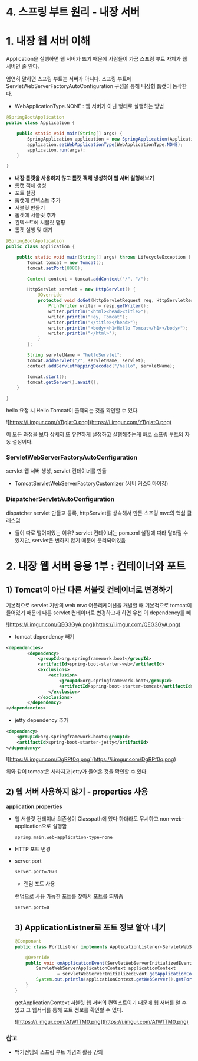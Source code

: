 # 4. 스프링 부트 원리 - 내장 서버

# 1. 내장 웹 서버 이해

Application을 실행하면 웹 서버가 뜨기 때문에 사람들이 가끔 스프링 부트 자체가 웹 서버인 줄 안다.

엄연히 말하면 스프링 부트는 서버가 아니다. 스프링 부트에 ServletWebServerFactoryAutoConfiguration 구성을 통해 내장형 톰캣이 동작한다.

- WebApplicationType.NONE : 웹 서버가 아닌 형태로 실행하는 방법

```java
@SpringBootApplication
public class Application {

    public static void main(String[] args) {
        SpringApplication application = new SpringApplication(Application.class);
        application.setWebApplicationType(WebApplicationType.NONE);
        application.run(args);
    }

}
```

- **내장 톰캣을 사용하지 않고 톰캣 객체 생성하여 웹 서버 실행해보기**
- 톰캣 객체 생성
- 포트 설정
- 톰캣에 컨텍스트 추가
- 서블릿 만들기
- 톰캣에 서블릿 추가
- 컨텍스트에 서블릿 맵핑
- 톰캣 실행 및 대기

```java
@SpringBootApplication
public class Application {

    public static void main(String[] args) throws LifecycleException {
        Tomcat tomcat = new Tomcat();
        tomcat.setPort(8080);

        Context context = tomcat.addContext("/", "/");

        HttpServlet servlet = new HttpServlet() {
            @Override
            protected void doGet(HttpServletRequest req, HttpServletResponse resp) throws ServletException, IOException {
                PrintWriter writer = resp.getWriter();
                writer.println("<html><head><title>");
                writer.println("Hey, Tomcat");
                writer.println("</title></head>");
                writer.println("<body><h1>Hello Tomcat</h1></body>");
                writer.println("</html>");
            }
        };

        String servletName = "helloServlet";
        tomcat.addServlet("/", servletName, servlet);
        context.addServletMappingDecoded("/hello", servletName);

        tomcat.start();
        tomcat.getServer().await();
    }

}
```

hello 요청 시 Hello Tomcat이 출력되는 것을 확인할 수 있다.

![https://i.imgur.com/YBgjatO.png](https://i.imgur.com/YBgjatO.png)

이 모든 과정을 보다 상세히 또 유연하게 설정하고 실행해주는게 바로 스프링 부트의 자동 설정이다.

### **ServletWebServerFactoryAutoConfiguration**

servlet 웹 서버 생성, servlet 컨테이너를 만듦

- TomcatServletWebServerFactoryCustomizer (서버 커스터마이징)

### **DispatcherServletAutoConfiguration**

dispatcher servlet 만들고 등록, httpServlet를 상속해서 만든 스프링 mvc의 핵심 클래스임

- 둘이 따로 떨어져있는 이유? servlet 컨테이너는 pom.xml 설정에 따라 달라질 수 있지만, servlet은 변하지 않기 때문에 분리되어있음

# 2. 내장 웹 서버 응용 1부 : 컨테이너와 포트

## 1) Tomcat이 아닌 다른 서블릿 컨테이너로 변경하기

기본적으로 servlet 기반의 web mvc 어플리케이션을 개발할 때 기본적으로 tomcat이 들어있기 때문에 다른 servlet 컨테이너로 변경하고자 하면 우선 이 dependency를 빼

![https://i.imgur.com/QEG3GyA.png](https://i.imgur.com/QEG3GyA.png)

- tomcat dependency 빼기

```xml
<dependencies>
		<dependency>
		    <groupId>org.springframework.boot</groupId>
		    <artifactId>spring-boot-starter-web</artifactId>
		    <exclusions>
		        <exclusion>
		            <groupId>org.springframework.boot</groupId>
		            <artifactId>spring-boot-starter-tomcat</artifactId>
		        </exclusion>
		    </exclusions>
		</dependency>
</dependencies>
```

- jetty dependency 추가

```xml
<dependency>
    <groupId>org.springframework.boot</groupId>
    <artifactId>spring-boot-starter-jetty</artifactId>
</dependency>
```

![https://i.imgur.com/DgRPf0q.png](https://i.imgur.com/DgRPf0q.png)

위와 같이 tomcat은 사라지고 jetty가 들어온 것을 확인할 수 있다.

## 2) 웹 서버 사용하지 않기 - properties 사용

**application.properties**

- 웹 서블릿 컨테이너 의존성이 Classpath에 있다 하더라도 무시하고 non-web-application으로 실행함

    ```xml
    spring.main.web-application-type=none
    ```

- HTTP 포트 변경
- server.port

    ```xml
    server.port=7070
    ```

    - 랜덤 포트 사용

  랜덤으로 사용 가능한 포트를 찾아서 포트를 띄워줌

    ```xml
    server.port=0
    ```

  ## 3) ApplicationListner로 포트 정보 알아 내기

    ```java
    @Component
    public class PortListner implements ApplicationListener<ServletWebServerInitializedEvent> {

        @Override
        public void onApplicationEvent(ServletWebServerInitializedEvent servletWebServerInitializedEvent) {
            ServletWebServerApplicationContext applicationContext
                    = servletWebServerInitializedEvent.getApplicationContext();
            System.out.println(applicationContext.getWebServer().getPort());
        }
    }
    ```

  getApplicationContext 서블릿 웹 서버의 컨텍스트이기 때문에 웹 서버를 알 수 있고 그 웹서버를 통해 포트 정보를 확인할 수 있다.

  ![https://i.imgur.com/AfW1TM0.png](https://i.imgur.com/AfW1TM0.png)

### 참고

- 백기선님의 스프링 부트 개념과 활용 강의